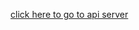 <a href="https://my-json-server.typicode.com/Vivekreddy20/api/products">click here to go to api server</a>
